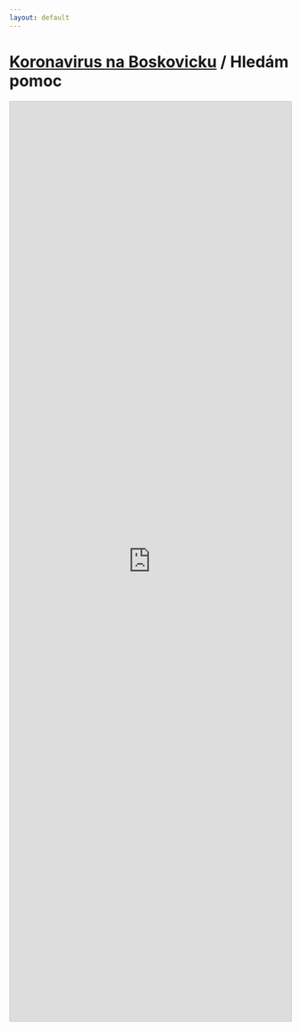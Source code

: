 ```yaml
---
layout: default
---
```


# [Koronavirus na Boskovicku](/) / Hledám pomoc

<script src="https://static.airtable.com/js/embed/embed_snippet_v1.js"></script>
<iframe
    class="airtable-embed airtable-dynamic-height"
    src="https://airtable.com/embed/shrzKwUO3v5xZiZDh?backgroundColor=pink"
    frameborder="0" onmousewheel="" width="100%" height="1644"
    style="background: transparent; border: 1px solid #ccc;">
</iframe>
